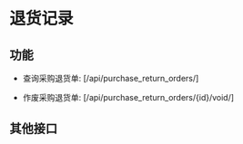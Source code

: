 # 退货记录


## 功能

- 查询采购退货单:
[/api/purchase_return_orders/]

- 作废采购退货单:
[/api/purchase_return_orders/{id}/void/]


## 其他接口
